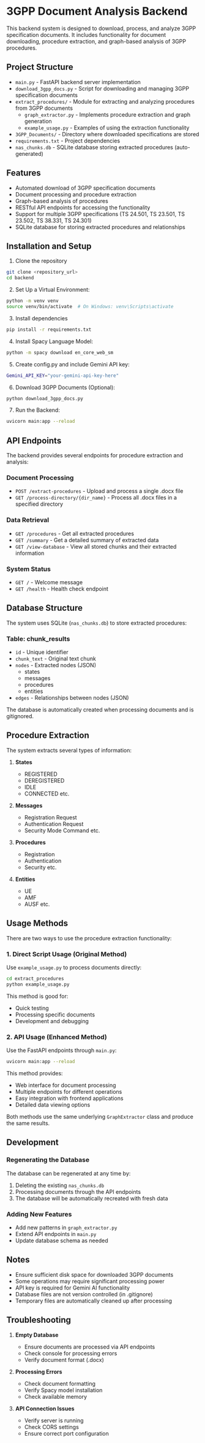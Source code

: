 # 3GPP Document Analysis Backend

This backend system is designed to download, process, and analyze 3GPP specification documents. It includes functionality for document downloading, procedure extraction, and graph-based analysis of 3GPP procedures.

## Project Structure

- `main.py` - FastAPI backend server implementation
- `download_3gpp_docs.py` - Script for downloading and managing 3GPP specification documents
- `extract_procedures/` - Module for extracting and analyzing procedures from 3GPP documents
  - `graph_extractor.py` - Implements procedure extraction and graph generation
  - `example_usage.py` - Examples of using the extraction functionality
- `3GPP_Documents/` - Directory where downloaded specifications are stored
- `requirements.txt` - Project dependencies
- `nas_chunks.db` - SQLite database storing extracted procedures (auto-generated)

## Features

- Automated download of 3GPP specification documents
- Document processing and procedure extraction
- Graph-based analysis of procedures
- RESTful API endpoints for accessing the functionality
- Support for multiple 3GPP specifications (TS 24.501, TS 23.501, TS 23.502, TS 38.331, TS 24.301)
- SQLite database for storing extracted procedures and relationships

## Installation and Setup

1. Clone the repository
```bash
git clone <repository_url>
cd backend
```

2. Set Up a Virtual Environment:
```bash
python -m venv venv
source venv/bin/activate  # On Windows: venv\Scripts\activate
```

3. Install dependencies
```bash
pip install -r requirements.txt
```

4. Install Spacy Language Model:
```bash
python -m spacy download en_core_web_sm
```

5. Create config.py and include Gemini API key: 
```bash
Gemini_API_KEY="your-gemini-api-key-here"
```

6. Download 3GPP Documents (Optional):
```bash
python download_3gpp_docs.py
```

7. Run the Backend: 
```bash
uvicorn main:app --reload
```

## API Endpoints

The backend provides several endpoints for procedure extraction and analysis:

### Document Processing
- `POST /extract-procedures` - Upload and process a single .docx file
- `GET /process-directory/{dir_name}` - Process all .docx files in a specified directory

### Data Retrieval
- `GET /procedures` - Get all extracted procedures
- `GET /summary` - Get a detailed summary of extracted data
- `GET /view-database` - View all stored chunks and their extracted information

### System Status
- `GET /` - Welcome message
- `GET /health` - Health check endpoint

## Database Structure

The system uses SQLite (`nas_chunks.db`) to store extracted procedures:

### Table: chunk_results
- `id` - Unique identifier
- `chunk_text` - Original text chunk
- `nodes` - Extracted nodes (JSON)
  - states
  - messages
  - procedures
  - entities
- `edges` - Relationships between nodes (JSON)

The database is automatically created when processing documents and is gitignored.

## Procedure Extraction

The system extracts several types of information:

1. **States**
   - REGISTERED
   - DEREGISTERED
   - IDLE
   - CONNECTED
   etc.

2. **Messages**
   - Registration Request
   - Authentication Request
   - Security Mode Command
   etc.

3. **Procedures**
   - Registration
   - Authentication
   - Security
   etc.

4. **Entities**
   - UE
   - AMF
   - AUSF
   etc.

## Usage Methods

There are two ways to use the procedure extraction functionality:

### 1. Direct Script Usage (Original Method)
Use `example_usage.py` to process documents directly:
```bash
cd extract_procedures
python example_usage.py
```
This method is good for:
- Quick testing
- Processing specific documents
- Development and debugging

### 2. API Usage (Enhanced Method)
Use the FastAPI endpoints through `main.py`:
```bash
uvicorn main:app --reload
```
This method provides:
- Web interface for document processing
- Multiple endpoints for different operations
- Easy integration with frontend applications
- Detailed data viewing options

Both methods use the same underlying `GraphExtractor` class and produce the same results.

## Development

### Regenerating the Database
The database can be regenerated at any time by:
1. Deleting the existing `nas_chunks.db`
2. Processing documents through the API endpoints
3. The database will be automatically recreated with fresh data

### Adding New Features
- Add new patterns in `graph_extractor.py`
- Extend API endpoints in `main.py`
- Update database schema as needed

## Notes

- Ensure sufficient disk space for downloaded 3GPP documents
- Some operations may require significant processing power
- API key is required for Gemini AI functionality
- Database files are not version controlled (in .gitignore)
- Temporary files are automatically cleaned up after processing

## Troubleshooting

1. **Empty Database**
   - Ensure documents are processed via API endpoints
   - Check console for processing errors
   - Verify document format (.docx)

2. **Processing Errors**
   - Check document formatting
   - Verify Spacy model installation
   - Check available memory

3. **API Connection Issues**
   - Verify server is running
   - Check CORS settings
   - Ensure correct port configuration